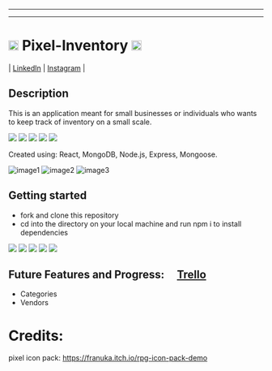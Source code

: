 ***
***
# <img src="https://i.imgur.com/UKKRKdL.png " height="20"> Pixel-Inventory <img src="https://i.imgur.com/UKKRKdL.png " height="20">

| [LinkedIn](https://www.linkedin.com/in/diegoalejandropedraza/) | [Instagram](https://www.instagram.com/elmonoceja/) |


## Description
This is an application meant for small businesses or individuals who wants to keep track of inventory on a small scale. 


<img src="https://i.imgur.com/BV6u54L.png"/> <img src="https://i.imgur.com/xReF5Dk.png"/> <img src="https://i.imgur.com/69lIg1J.png"/> <img src="https://i.imgur.com/pyFAvAM.png"/> <img src="https://i.imgur.com/7o4xbdI.png"/>

Created using: 
React, MongoDB, Node.js, Express, Mongoose.

![image1](https://i.imgur.com/NJrBD15.png)
![image2](https://i.imgur.com/PcAYb0W.png)
![image3](https://i.imgur.com/WP7WX1H.png)

## Getting started
* fork and clone this repository
* cd into the directory on your local machine and run npm i to install dependencies 


<img src="https://i.imgur.com/7o4xbdI.png"> <img src="https://i.imgur.com/pyFAvAM.png"> <img src="https://i.imgur.com/69lIg1J.png"> <img src="https://i.imgur.com/xReF5Dk.png"> <img src="https://i.imgur.com/BV6u54L.png">



## Future Features and Progress:  <img src="https://i.imgur.com/UglpdfE.png" height="15"> [Trello](https://trello.com/b/KiOhkyf4/pixel-inventory) 

* Categories
* Vendors


# Credits: 
pixel icon pack: https://franuka.itch.io/rpg-icon-pack-demo

